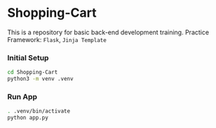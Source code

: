 # Shopping-Cart
This is a repository for basic back-end development training.
Practice Framework: `Flask`, `Jinja Template`

### Initial Setup
```sh
cd Shopping-Cart
python3 -m venv .venv
```

### Run App
```sh
. .venv/bin/activate
python app.py
```
